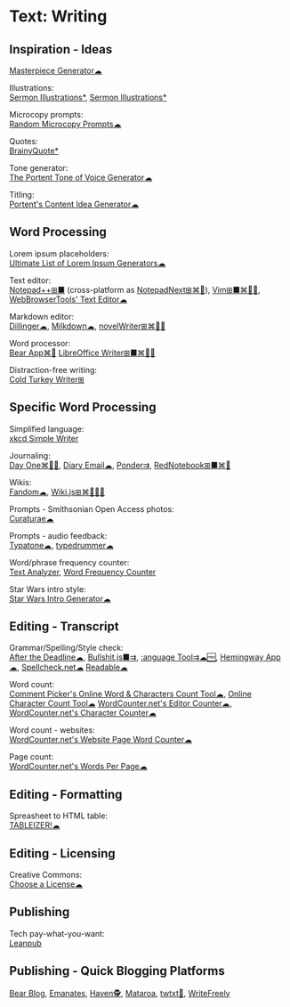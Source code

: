 # Text: Writing

## Inspiration - Ideas

[Masterpiece Generator☁](https://www.plot-generator.org.uk/)

Illustrations:  
[Sermon Illustrations*](http://www.moreillustrations.com/),
[Sermon Illustrations*](http://www.sermonillustrations.com/)

Microcopy prompts:  
[Random Microcopy Prompts☁](https://dailyuxwriting.com/random-microcopy-prompt)

Quotes:  
[BrainyQuote*](https://www.brainyquote.com/)

Tone generator:  
[The Portent Tone of Voice Generator☁](https://www.portent.com/tools/tone-of-voice-generator)

Titling:  
[Portent's Content Idea Generator☁](https://www.portent.com/tools/title-maker/)

## Word Processing

Lorem ipsum placeholders:  
[Ultimate List of Lorem Ipsum Generators☁](https://loremipsum.io/ultimate-list-of-lorem-ipsum-generators/)

Text editor:  
[Notepad++⊞■](https://notepad-plus-plus.org/) (cross-platform as [NotepadNext⊞⌘🐧](https://github.com/dail8859/NotepadNext)),
[Vim⊞■⌘🐧🤖](https://www.vim.org/),
[WebBrowserTools' Text Editor☁](https://webbrowsertools.com/text-editor/)

Markdown editor:  
[Dillinger☁](https://dillinger.io/),
[Milkdown☁](https://milkdown.dev/),
[novelWriter⊞⌘🐧🆓](https://novelwriter.io/)

Word processor:  
[Bear App⌘🍎](https://bear.app)
[LibreOffice Writer⊞■⌘🐧🆓](https://www.libreoffice.org/)

Distraction-free writing:  
[Cold Turkey Writer⊞](https://getcoldturkey.com/writer/)

## Specific Word Processing

Simplified language:  
[xkcd Simple Writer](https://xkcd.com/simplewriter/)

Journaling:  
[Day One⌘🍎🤖](https://dayoneapp.com/),
[Diary Email☁](https://diaryemail.com/),
[Ponder⇉](https://getponder.app/),
[RedNotebook⊞■⌘🐧](https://rednotebook.sourceforge.io/)

Wikis:  
[Fandom☁](https://www.fandom.com/),
[Wiki.js⊞⌘🐧🍎🤖](https://wiki.js.org/)

Prompts - Smithsonian Open Access photos:  
[Curaturae☁](https://curaturae.com/)

Prompts - audio feedback:  
[Typatone☁](https://typatone.com/),
[typedrummer☁](http://typedrummer.com/)

Word/phrase frequency counter:  
[Text Analyzer](https://www.online-utility.org/text/analyzer.jsp),
[Word Frequency Counter](http://www.writewords.org.uk/word_count.asp)

Star Wars intro style:  
[Star Wars Intro Generator☁](https://starwarsintrogenerator.com/)

## Editing - Transcript

Grammar/Spelling/Style check:  
[After the Deadline☁](https://www.polishmywriting.com/),
[Bullshit.js■⇉](https://mourner.github.io/bullshit.js/),
[:anguage Tool⇉☁🆓](https://languagetool.org/),
[Hemingway App☁](http://www.hemingwayapp.com/),
[Spellcheck.net☁](https://www.spellcheck.net/)
[Readable☁](https://app.readable.com/text/?demo)

Word count:  
[Comment Picker's Online Word & Characters Count Tool☁](https://commentpicker.com/word-counter.php),
[Online Character Count Tool☁](https://www.charactercountonline.com/)
[WordCounter.net's Editor Counter☁](https://wordcounter.net/edit-counter),
[WordCounter.net's Character Counter☁](https://wordcounter.net/character-count)

Word count - websites:  
[WordCounter.net's Website Page Word Counter☁](https://wordcounter.net/website-word-count)

Page count:  
[WordCounter.net's Words Per Page☁](https://wordcounter.net/words-per-page)

## Editing - Formatting

Spreasheet to HTML table:  
[TABLEIZER!☁](https://www.tableizer.journalistopia.com/)

## Editing - Licensing

Creative Commons:  
[Choose a License☁](https://chooser-beta.creativecommons.org/)

## Publishing

Tech pay-what-you-want:  
[Leanpub](https://leanpub.com/)

## Publishing - Quick Blogging Platforms

[Bear Blog](https://bearblog.dev/),
[Emanates](https://emanates-demo.netlify.app/),
[Haven🕵️](https://havenweb.org/),
[Mataroa](https://mataroa.blog/),
[twtxt💾](https://twtxt.readthedocs.io/en/stable/),
[WriteFreely](https://writefreely.org/)

